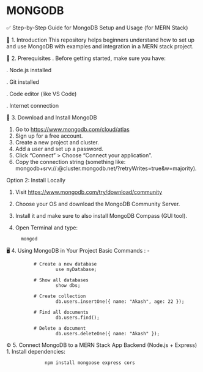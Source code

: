 # MONGODB
✅ Step-by-Step Guide for MongoDB Setup and Usage (for MERN Stack)

📌 1. Introduction
This repository helps beginners understand how to set up and use MongoDB with examples and integration in a MERN stack project.

🧰 2. Prerequisites
  . Before getting started, make sure you have:

  . Node.js installed

  . Git installed

  . Code editor (like VS Code)

  . Internet connection

🔽 3. Download and Install MongoDB

   1. Go to https://www.mongodb.com/cloud/atlas
   2. Sign up for a free account.
   3. Create a new project and cluster.
   4. Add a user and set up a password.
   5. Click “Connect” > Choose “Connect your application”.
   6. Copy the connection string (something like: mongodb+srv://<username>:<password>@cluster.mongodb.net/?retryWrites=true&w=majority).

Option 2: Install Locally
  1. Visit https://www.mongodb.com/try/download/community
  2. Choose your OS and download the MongoDB Community Server.
  3. Install it and make sure to also install MongoDB Compass (GUI tool).
  4. Open Terminal and type:

           mongod


🖥️ 4. Using MongoDB in Your Project
    Basic Commands : - 

              # Create a new database
                      use myDatabase;
                              
              # Show all databases
                      show dbs;
                              
              # Create collection
                      db.users.insertOne({ name: "Akash", age: 22 });
                              
              # Find all documents
                      db.users.find();
                              
              # Delete a document
                      db.users.deleteOne({ name: "Akash" });


⚙️ 5. Connect MongoDB to a MERN Stack App
    Backend (Node.js + Express)
        1. Install dependencies:
        
                  npm install mongoose express cors

              
